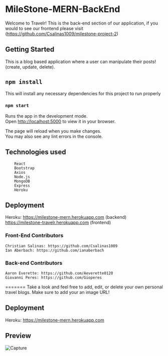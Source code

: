 # MileStone-MERN-BackEnd

Welcome to Travelr! This is the back-end section of our application, if you would to see our frontend please visit (https://github.com/Csalinas1009/milestone-project-2)

## Getting Started

This is a blog based application where a user can manipulate their posts! (create, update, delete).


## `npm install`

This will install any necessary dependencies for this project to run properly



### `npm start`

Runs the app in the development mode.\
Open [http://localhost:5000](http://localhost:5000) to view it in your browser.

The page will reload when you make changes.\
You may also see any lint errors in the console.


## Technologies used
        React
        Bootstrap
        Axios
        Node.js
        MongoDB
        Express
        Heroku

## Deployment

Heroku: 
https://milestone-mern.herokuapp.com (backend)
https://milestone-travelr.herokuapp.com (frontend)

### Front-End Contributors

    Christian Salinas: https://github.com/Csalinas1009
    Ian Aberbach: https://github.com/ianaberbach


### Back-end Contributors
    Aaron Everette: https://github.com/Aeverette0120
    Giovanni Peres: https://github.com/Gioperes
=======
Take a look and feel free to add, edit, or delete your own personal travel blogs. Make sure to add your an image URL!

## Deployment

Heroku: https://milestone-mern.herokuapp.com


## Preview

![Capture](https://user-images.githubusercontent.com/103010057/197874816-ce0849fa-a4ec-4fdd-8642-9f10a6522592.JPG)
